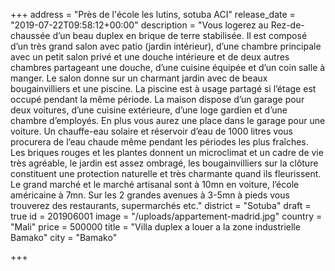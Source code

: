 +++
address = "Près de l'école les lutins, sotuba ACI"
release_date = "2019-07-22T09:58:12+00:00"
description = "Vous logerez au Rez-de-chaussée d’un beau duplex en brique de terre stabilisée. Il est composé d’un très grand salon avec patio (jardin intérieur), d’une chambre principale avec un petit salon privé et une douche intérieure et de deux autres chambres partageant une douche, d’une cuisine équipée et d’un coin salle à manger. Le salon donne sur un charmant jardin avec de beaux bougainvilliers et une piscine. La piscine est à usage partagé si l’étage est occupé pendant la même période. La maison dispose d’un garage pour deux voitures, d’une cuisine extérieure, d’une loge gardien et d’une chambre d’employés. En plus vous aurez une place dans le garage pour une voiture. Un chauffe-eau solaire et réservoir d’eau de 1000 litres vous procurera de l’eau chaude même pendant les périodes les plus fraîches. Les briques rouges et les plantes donnent un microclimat et un cadre de vie très agréable, le jardin est assez ombragé, les bougainvilliers sur la clôture constituent une protection naturelle et très charmante quand ils fleurissent. Le grand marché et le marché artisanal sont à 10mn en voiture, l’école américaine à 7mn. Sur les 2 grandes avenues à 3-5mn à pieds vous trouverez des restaurants, supermarchés etc."
district = "Sotuba"
draft = true
id = 201906001
image = "/uploads/appartement-madrid.jpg"
country = "Mali"
price = 500000
title = "Villa duplex a louer a la zone industrielle Bamako"
city = "Bamako"

+++
